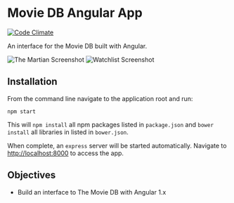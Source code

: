 # Movie DB Angular App

[![Code Climate](https://codeclimate.com/github/garethdn/MovieDbAngular/badges/gpa.svg)](https://codeclimate.com/github/garethdn/MovieDbAngular)

An interface for the Movie DB built with Angular.

![The Martian Screenshot](https://raw.githubusercontent.com/garethdn/MovieDbAngular/master/screenshots/movie.png)
![Watchlist Screenshot](https://raw.githubusercontent.com/garethdn/MovieDbAngular/master/screenshots/watchlist.png)

## Installation

From the command line navigate to the application root and run:

    npm start

This will `npm install` all npm packages listed in `package.json` and `bower install` all libraries in listed in `bower.json`.

When complete, an `express` server will be started automatically. Navigate to [http://localhost:8000](http://localhost:8000) to access the app.

## Objectives

* Build an interface to The Movie DB with Angular 1.x